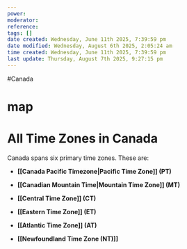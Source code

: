 ```yaml
---
power: 
moderator:
reference:
tags: []
date created: Wednesday, June 11th 2025, 7:39:59 pm
date modified: Wednesday, August 6th 2025, 2:05:24 am
time created: Wednesday, June 11th 2025, 7:39:59 pm
last update: Thursday, August 7th 2025, 9:27:15 pm
---
```

#Canada 
# map
# All Time Zones in Canada

Canada spans six primary time zones. These are:

- **[[Canada Pacific Timezone|Pacific Time Zone]] (PT)**
    
- **[[Canadian Mountain Time|Mountain Time Zone]] (MT)**
    
- **[[Central Time Zone]] (CT)**
    
- **[[Eastern Time Zone]] (ET)**
    
- **[[Atlantic Time Zone]] (AT)**
    
- **[[Newfoundland Time Zone (NT)]]**